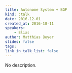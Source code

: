 ```yaml
---
title: Autonome System + BGP
kind: :talk
date: 2016-12-01
created_at: 2016-10-11
speakers:
    - Elias
author: Matthias Beyer
slides: false
tags:
link_in_talk_list: false
---
```


No description.



